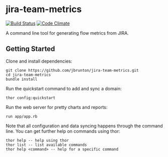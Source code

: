 # jira-team-metrics

[![Build Status](https://travis-ci.org/jbrunton/jira-team-metrics.svg?branch=master)](https://travis-ci.org/jbrunton/jira-team-metrics)
[![Code Climate](https://codeclimate.com/github/jbrunton/jira-team-metrics/badges/gpa.svg)](https://codeclimate.com/github/jbrunton/jira-team-metrics)

A command line tool for generating flow metrics from JIRA.

## Getting Started

Clone and install dependencies:

    git clone https://github.com/jbrunton/jira-team-metrics.git
    cd jira-team-metrics
    bundle install

Run the quickstart command to add and sync a domain:

    thor config:quickstart
    
Run the web server for pretty charts and reports:

    run app/app.rb

Note that all configuration and data syncing happens through the command line. You can get further help on commands using thor:

    thor help -- help using thor
    thor list -- list available commands
    thor help <command> -- help for a specific command
    
